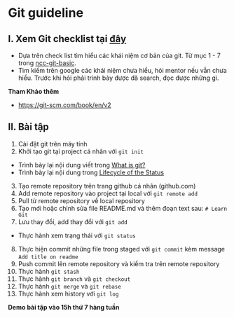 # Git guideline

## I. Xem Git checklist tại [đây](https://github.com/nccasia/ncc-git-basic)

- Dựa trên check list tìm hiểu các khái niệm cơ bản của git. Từ mục 1 - 7 trong [ncc-git-basic](https://github.com/nccasia/ncc-git-basic). 
- Tìm kiếm trên google các khái niệm chưa hiểu, hỏi mentor nếu vẫn chưa hiểu. Trước khi hỏi phải trình bày được đã search, đọc được những gì.


**Tham Khảo thêm**
- https://git-scm.com/book/en/v2

## II. Bài tập

1. Cài đặt git trên máy tính
2. Khởi tạo git tại project cá nhân với `git init`

- Trình bày lại nội dung viết trong [What is git?](https://github.com/nccasia/ncc-git-basic/blob/main/book/01-what-is-git.md)
- Trình bày lại nội dung trong [Lifecycle of the Status](https://github.com/nccasia/ncc-git-basic/blob/main/book/03-lifecycle-of-the-status.md)

3. Tạo remote repository trên trang github cá nhân (github.com)
4. Add remote repository vào project tại local với `git remote add`
5. Pull từ remote repository về local repository
6. Tạo mới hoặc chỉnh sửa file README.md và thêm đoạn text sau: `# Learn Git`
7. Lưu thay đổi, add thay đổi với `git add`

- Thực hành xem trạng thái với `git status`

8. Thực hiện commit những file trong staged với `git commit` kèm message `Add title on readme`
9. Push commit lên remote repository và kiểm tra trên remote repository
10. Thực hành `git stash`
11. Thực hành `git branch` và `git checkout`
12. Thực hành `git merge` và `git rebase`
13. Thực hành xem history với `git log`

**Demo bài tập vào 15h thứ 7 hàng tuần**